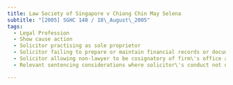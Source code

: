 ```yaml
---
title: Law Society of Singapore v Chiong Chin May Selena 
subtitle: "[2005] SGHC 148 / 18\_August\_2005"
tags:
  - Legal Profession
  - Show cause action
  - Solicitor practising as sole proprietor
  - Solicitor failing to prepare or maintain financial records or documents
  - Solicitor allowing non-lawyer to be cosignatory of firm\'s office and client accounts
  - Relevant sentencing considerations where solicitor\'s conduct not dishonest and where such conduct resulting from solicitor being medically unwell

---
```


